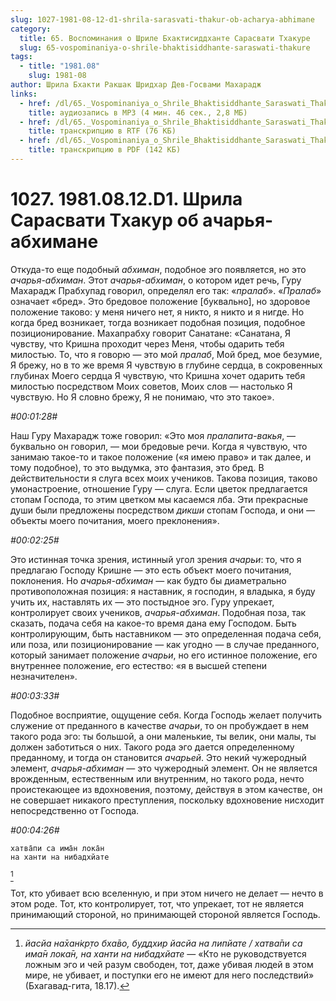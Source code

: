 ```yaml
---
slug: 1027-1981-08-12-d1-shrila-sarasvati-thakur-ob-acharya-abhimane
category:
  title: 65. Воспоминания о Шриле Бхактисиддханте Сарасвати Тхакуре
  slug: 65-vospominaniya-o-shrile-bhaktisiddhante-saraswati-thakure
tags:
  - title: "1981.08"
    slug: 1981-08
author: Шрила Бхакти Ракшак Шридхар Дев-Госвами Махарадж
links:
  - href: /dl/65._Vospominaniya_o_Shrile_Bhaktisiddhante_Saraswati_Thakure/1027_1981.08.12.D1_SridharMj_Shrila_Sarasvati_Thakur_ob_acharja-abhimane.mp3
    title: аудиозапись в MP3 (4 мин. 46 сек., 2,8 МБ)
  - href: /dl/65._Vospominaniya_o_Shrile_Bhaktisiddhante_Saraswati_Thakure/1027_1981.08.12.D1_SridharMj_Shrila_Sarasvati_Thakur_ob_acharja-abhimane.rtf
    title: транскрипцию в RTF (76 КБ)
  - href: /dl/65._Vospominaniya_o_Shrile_Bhaktisiddhante_Saraswati_Thakure/1027_1981.08.12.D1_SridharMj_Shrila_Sarasvati_Thakur_ob_acharja-abhimane.pdf
    title: транскрипцию в PDF (142 КБ)
---
```


# 1027. 1981.08.12.D1. Шрила Сарасвати Тхакур об ачарья-абхимане

Откуда-то еще подобный *абхиман*, подобное эго появляется, но это *ачарья-абхиман*. Этот *ачарья-абхиман*, о котором идет речь, Гуру Махарадж Прабхупад говорил, определял его так: «*пралаб*». «*Пралаб*» означает «бред». Это бредовое положение [буквально], но здоровое положение таково: у меня ничего нет, я никто, я никто и я нигде. Но когда бред возникает, тогда возникает подобная позиция, подобное позиционирование. Махапрабху говорит Санатане: «Санатана, Я чувству, что Кришна проходит через Меня, чтобы одарить тебя милостью. То, что я говорю — это мой *пралаб*, Мой бред, мое безумие, Я брежу, но в то же время Я чувствую в глубине сердца, в сокровенных глубинах Моего сердца Я чувствую, что Кришна хочет одарить тебя милостью посредством Моих советов, Моих слов — настолько Я чувствую. Но Я словно брежу, Я не понимаю, что это такое».

*#00:01:28#*

Наш Гуру Махарадж тоже говорил: «Это моя *пралапита-вакья*, — буквально он говорил, — мои бредовые речи. Когда я чувствую, что занимаю такое-то и такое положение («я имею право» и так далее, и тому подобное), то это выдумка, это фантазия, это бред. В действительности я слуга всех моих учеников. Такова позиция, таково умонастроение, отношение Гуру — слуга. Если цветок предлагается стопам Господа, то этим цветком мы касаемся лба. Эти прекрасные души были предложены посредством *дикши* стопам Господа, и они — объекты моего почитания, моего преклонения».

*#00:02:25#*

Это истинная точка зрения, истинный угол зрения *ачарьи*: то, что я предлагаю Господу Кришне — это есть объект моего почитания, поклонения. Но *ачарья-абхиман* — как будто бы диаметрально противоположная позиция: я наставник, я господин, я владыка, я буду учить их, наставлять их — это постыдное эго. Гуру упрекает, контролирует своих учеников, *ачарья-абхиман*. Подобная поза, так сказать, подача себя на какое-то время дана ему Господом. Быть контролирующим, быть наставником — это определенная подача себя, или поза, или позиционирование — как угодно — в случае преданного, который занимает положение *ачарьи*, но его истинное положение, его внутреннее положение, его естество: «я в высшей степени незначителен».

*#00:03:33#*

Подобное восприятие, ощущение себя. Когда Господь желает получить служение от преданного в качестве *ачарьи*, то он пробуждает в нем такого рода эго: ты большой, а они маленькие, ты велик, они малы, ты должен заботиться о них. Такого рода эго дается определенному преданному, и тогда он становится *ачарьей*. Это некий чужеродный элемент, *ачарья-абхиман* — это чужеродный элемент. Он не является врожденным, естественным или внутренним, но такого рода, нечто проистекающее из вдохновения, поэтому, действуя в этом качестве, он не совершает никакого преступления, поскольку вдохновение нисходит непосредственно от Господа.

*#00:04:26#*

    хатва̄пи са има̄н лока̄н
    на ханти на нибадхйате
[^_ftn1]

Тот, кто убивает всю вселенную, и при этом ничего не делает — нечто в этом роде. Тот, кто контролирует, тот, что упрекает, тот не является принимающий стороной, но принимающей стороной является Господь.



[^_ftn1]: *йасйа на̄хан̇кр̣то бха̄во, буддхир йасйа на липйате / хатва̄пи са има̄н лока̄н, на ханти на нибадхйате* — «Кто не руководствуется ложным эго и чей разум свободен, тот, даже убивая людей в этом мире, не убивает, и поступки его не имеют для него последствий» (Бхагавад-гита, 18.17).

